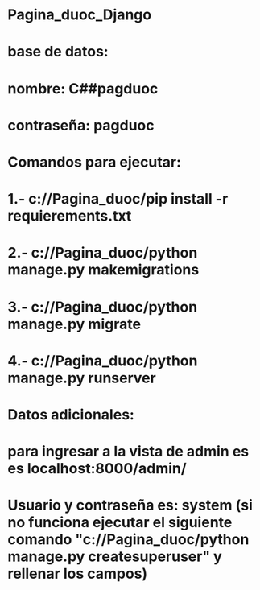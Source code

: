 # Pagina_duoc_Django

# base de datos:
# nombre:     C##pagduoc
# contraseña: pagduoc

# Comandos para ejecutar:
# 1.- c://Pagina_duoc/pip install -r requierements.txt
# 2.- c://Pagina_duoc/python manage.py makemigrations
# 3.- c://Pagina_duoc/python manage.py migrate
# 4.- c://Pagina_duoc/python manage.py runserver


# Datos adicionales:
# para ingresar a la vista de admin es es localhost:8000/admin/
# Usuario y contraseña es: system (si no funciona ejecutar el siguiente comando "c://Pagina_duoc/python manage.py createsuperuser" y rellenar los campos)

